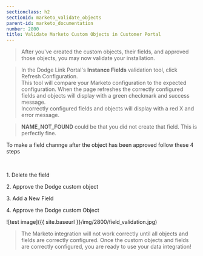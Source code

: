 ```yaml
---
sectionclass: h2
sectionid: marketo_validate_objects
parent-id: marketo_documentation
number: 2800
title: Validate Marketo Custom Objects in Customer Portal
---
```


>After you've created the custom objects, their fields, and approved those objects, you may now validate your installation.

>In the Dodge Link Portal's **Instance Fields** validation tool, click Refresh Configuration.  
This tool will compare your Marketo configuration to the expected configuration.
When the page refreshes the correctly configured fields and objects will display with a green checkmark and success message.   
Incorrectly configured fields and objects will display with a red X and error message.  

>**NAME_NOT_FOUND** could be that you did not create that field.  This is perfectly fine.

To make a field channge after the object has been approved follow these 4 steps

<br><p>1. Delete the field
<br><p>2. Approve the Dodge custom object
<br><p>3. Add a New Field
<br><p>4. Approve the Dodge custom Object


![test image]({{ site.baseurl }}/img/2800/field_validation.jpg)

>The Marketo integration will not work correctly until all objects and fields are correctly configured.
Once the custom objects and fields are correctly configured, you are ready to use your data integration!
